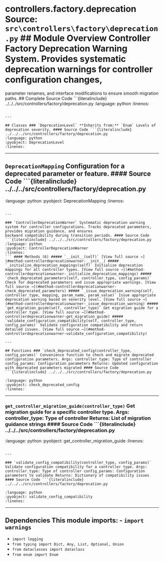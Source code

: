 # controllers.factory.deprecation **Source:** `src\controllers\factory\deprecation.py` ## Module Overview Controller Factory Deprecation Warning System. Provides systematic deprecation warnings for controller configuration changes,

parameter renames, and interface modifications to ensure smooth migration paths. ## Complete Source Code ```{literalinclude} ../../../src/controllers/factory/deprecation.py
:language: python
:linenos:
```

---

## Classes ### `DeprecationLevel` **Inherits from:** `Enum` Levels of deprecation severity. #### Source Code ```{literalinclude} ../../../src/controllers/factory/deprecation.py
:language: python
:pyobject: DeprecationLevel
:linenos:
```

---

## `DeprecationMapping` Configuration for a deprecated parameter or feature. #### Source Code ```{literalinclude} ../../../src/controllers/factory/deprecation.py

:language: python
:pyobject: DeprecationMapping
:linenos:
```

---

### `ControllerDeprecationWarner` Systematic deprecation warning system for controller configurations. Tracks deprecated parameters, provides migration guidance, and ensures
backward compatibility during transition periods. #### Source Code ```{literalinclude} ../../../src/controllers/factory/deprecation.py
:language: python
:pyobject: ControllerDeprecationWarner
:linenos:
``` #### Methods (6) ##### `__init__(self)` [View full source →](#method-controllerdeprecationwarner-__init__) ##### `_initialize_deprecation_mappings(self)` Initialize deprecation mappings for all controller types. [View full source →](#method-controllerdeprecationwarner-_initialize_deprecation_mappings) ##### `check_deprecated_parameters(self, controller_type, config_params)` Check for deprecated parameters and issue appropriate warnings. [View full source →](#method-controllerdeprecationwarner-check_deprecated_parameters) ##### `_issue_deprecation_warning(self, controller_type, mapping, param_name, param_value)` Issue appropriate deprecation warning based on severity level. [View full source →](#method-controllerdeprecationwarner-_issue_deprecation_warning) ##### `get_migration_guide(self, controller_type)` Get migration guide for a controller type. [View full source →](#method-controllerdeprecationwarner-get_migration_guide) ##### `validate_configuration_compatibility(self, controller_type, config_params)` Validate configuration compatibility and return detailed issues. [View full source →](#method-controllerdeprecationwarner-validate_configuration_compatibility)

---

## Functions ### `check_deprecated_config(controller_type, config_params)` Convenience function to check and migrate deprecated configuration parameters. Args: controller_type: Type of controller config_params: Configuration parameters Returns: Updated configuration with deprecated parameters migrated #### Source Code ```{literalinclude} ../../../src/controllers/factory/deprecation.py

:language: python
:pyobject: check_deprecated_config
:linenos:
```

---

### `get_controller_migration_guide(controller_type)` Get migration guide for a specific controller type. Args: controller_type: Type of controller Returns: List of migration guidance strings #### Source Code ```{literalinclude} ../../../src/controllers/factory/deprecation.py
:language: python
:pyobject: get_controller_migration_guide
:linenos:
```

---

### `validate_config_compatibility(controller_type, config_params)` Validate configuration compatibility for a controller type. Args: controller_type: Type of controller config_params: Configuration parameters to validate Returns: Dictionary of compatibility issues #### Source Code ```{literalinclude} ../../../src/controllers/factory/deprecation.py

:language: python
:pyobject: validate_config_compatibility
:linenos:
```

---

## Dependencies This module imports: - `import warnings`
- `import logging`
- `from typing import Dict, Any, List, Optional, Union`
- `from dataclasses import dataclass`
- `from enum import Enum`
